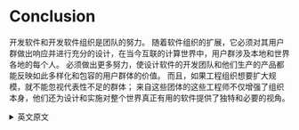 # Conclusion
开发软件和开发软件组织是团队的努力。 随着软件组织的扩展，它必须对其用户群做出响应并进行充分的设计，在当今互联的计算世界中，用户群涉及本地和世界各地的每个人。 必须做出更多努力，使设计软件的开发团队和他们生产的产品都能反映如此多样化和包容的用户群体的价值。 而且，如果工程组织想要扩大规模，就不能忽视代表性不足的群体； 来自这些团体的这些工程师不仅增强了组织本身，他们还为设计和实施对整个世界真正有用的软件提供了独特和必要的视角。
<details> <summary>英文原文</summary><div style="border:1px solid #eee;padding:5px;background-color:#F2F2F2">
Developing software, and developing a software organization, is a team effort. As a software organization scales, it must respond and adequately design for its user base, which in the interconnected world of computing today involves everyone, locally and around the world. More effort must be made to make both the development teams that design software and the products that they produce reflect the values of such a diverse and encompassing set of users. And, if an engineering organization wants to scale, it cannot ignore underrepresented groups; not only do such engineers from these groups augment the organization itself, they provide unique and necessary perspectives for the design and implementation of software that is truly useful to the world at large.
</div></details>

